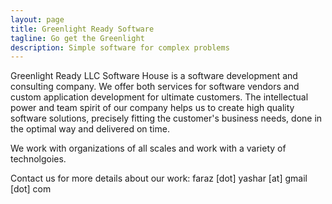 ```yaml
---
layout: page
title: Greenlight Ready Software
tagline: Go get the Greenlight
description: Simple software for complex problems
---
```


Greenlight Ready LLC Software House is a software development and consulting company. We offer both services for software vendors and custom application development for ultimate customers. The intellectual power and team spirit of our company helps us to create high quality software solutions, precisely fitting the customer's business needs, done in the optimal way and delivered on time.

We work with organizations of all scales and work with a variety of technolgoies.

Contact us for more details about our work: faraz [dot] yashar [at] gmail [dot] com
